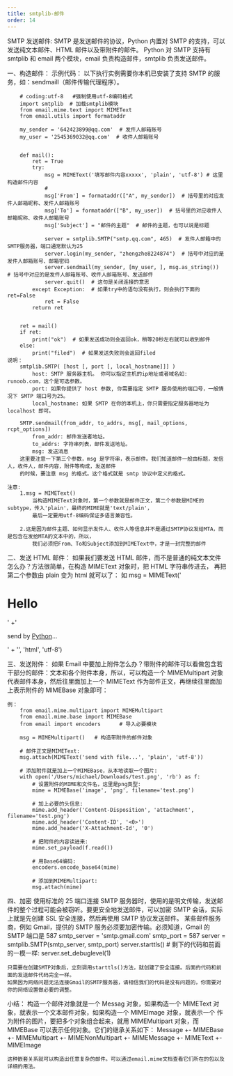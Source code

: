 ```yaml
---
title: smtplib-邮件
order: 14
---
```


SMTP 发送邮件:
SMTP 是发送邮件的协议，Python 内置对 SMTP 的支持，可以发送纯文本邮件、HTML 邮件以及带附件的邮件。
Python 对 SMTP 支持有 smtplib 和 email 两个模块，email 负责构造邮件，smtplib 负责发送邮件。

一、构造邮件：
示例代码：
以下执行实例需要你本机已安装了支持 SMTP 的服务，如：sendmaill（邮件传输代理程序）。

        # coding:utf-8   #强制使用utf-8编码格式
        import smtplib  # 加载smtplib模块
        from email.mime.text import MIMEText
        from email.utils import formataddr

        my_sender = '642423899@qq.com'  # 发件人邮箱账号
        my_user = '2545369032@qq.com'  # 收件人邮箱账号


        def mail():
            ret = True
            try:
                msg = MIMEText('填写邮件内容xxxxx', 'plain', 'utf-8') # 这里构造邮件内容
                #
                msg['From'] = formataddr(["A", my_sender])  # 括号里的对应发件人邮箱昵称、发件人邮箱账号
                msg['To'] = formataddr(["B", my_user])  # 括号里的对应收件人邮箱昵称、收件人邮箱账号
                msg['Subject'] = "邮件的主题"  # 邮件的主题，也可以说是标题

                server = smtplib.SMTP("smtp.qq.com", 465)  # 发件人邮箱中的SMTP服务器，端口通常默认为25
                server.login(my_sender, "zhengzhe8224874")  # 括号中对应的是发件人邮箱账号、邮箱密码
                server.sendmail(my_sender, [my_user, ], msg.as_string())  # 括号中对应的是发件人邮箱账号、收件人邮箱账号、发送邮件
                server.quit()  # 这句是关闭连接的意思
            except Exception:  # 如果try中的语句没有执行，则会执行下面的ret=False
                ret = False
            return ret


        ret = mail()
        if ret:
            print("ok")  # 如果发送成功则会返回ok，稍等20秒左右就可以收到邮件
        else:
            print("filed")  # 如果发送失败则会返回filed
    说明：
        smtplib.SMTP( [host [, port [, local_hostname]]] )
            host: SMTP 服务器主机。 你可以指定主机的ip地址或者域名如: runoob.com，这个是可选参数。
            port: 如果你提供了 host 参数, 你需要指定 SMTP 服务使用的端口号，一般情况下 SMTP 端口号为25。
            local_hostname: 如果 SMTP 在你的本机上，你只需要指定服务器地址为 localhost 即可。

        SMTP.sendmail(from_addr, to_addrs, msg[, mail_options, rcpt_options])
            from_addr: 邮件发送者地址。
            to_addrs: 字符串列表，邮件发送地址。
            msg: 发送消息
        这里要注意一下第三个参数，msg 是字符串，表示邮件。我们知道邮件一般由标题，发信人，收件人，邮件内容，附件等构成，发送邮件
        的时候，要注意 msg 的格式。这个格式就是 smtp 协议中定义的格式。

    注意:
        1.msg = MIMEText()
            当构造MIMEText对象时，第一个参数就是邮件正文，第二个参数是MIME的subtype，传入'plain'，最终的MIME就是'text/plain'，
            最后一定要用utf-8编码保证多语言兼容性。

        2.这是因为邮件主题、如何显示发件人、收件人等信息并不是通过SMTP协议发给MTA，而是包含在发给MTA的文本中的，所以，
            我们必须把From、To和Subject添加到MIMEText中，才是一封完整的邮件

二、发送 HTML 邮件：
如果我们要发送 HTML 邮件，而不是普通的纯文本文件怎么办？方法很简单，在构造 MIMEText 对象时，把 HTML 字符串传进去，
再把第二个参数由 plain 变为 html 就可以了： 如
msg = MIMEText('<html><body><h1>Hello</h1>' +'<p>send by <a href="http://www.python.org">Python</a>...</p>' +
'</body></html>', 'html', 'utf-8')

三、发送附件：
如果 Email 中要加上附件怎么办？带附件的邮件可以看做包含若干部分的邮件：文本和各个附件本身，所以，可以构造一个 MIMEMultipart 对象
代表邮件本身，然后往里面加上一个 MIMEText 作为邮件正文，再继续往里面加上表示附件的 MIMEBase 对象即可：

    例：
        from email.mime.multipart import MIMEMultipart
        from email.mime.base import MIMEBase
        from email import encoders      # 导入必要模块

        msg = MIMEMultipart()   # 构造带附件的邮件对象

        # 邮件正文是MIMEText:
        msg.attach(MIMEText('send with file...', 'plain', 'utf-8'))

        # 添加附件就是加上一个MIMEBase，从本地读取一个图片:
        with open('/Users/michael/Downloads/test.png', 'rb') as f:
            # 设置附件的MIME和文件名，这里是png类型:
            mime = MIMEBase('image', 'png', filename='test.png')

            # 加上必要的头信息:
            mime.add_header('Content-Disposition', 'attachment', filename='test.png')
            mime.add_header('Content-ID', '<0>')
            mime.add_header('X-Attachment-Id', '0')

            # 把附件的内容读进来:
            mime.set_payload(f.read())

            # 用Base64编码:
            encoders.encode_base64(mime)

            # 添加到MIMEMultipart:
            msg.attach(mime)

四、加密
使用标准的 25 端口连接 SMTP 服务器时，使用的是明文传输，发送邮件的整个过程可能会被窃听。要更安全地发送邮件，可以加密 SMTP 会话，实际
上就是先创建 SSL 安全连接，然后再使用 SMTP 协议发送邮件。
某些邮件服务商，例如 Gmail，提供的 SMTP 服务必须要加密传输。必须知道，Gmail 的 SMTP 端口是 587
smtp_server = 'smtp.gmail.com'
smtp_port = 587
server = smtplib.SMTP(smtp_server, smtp_port)
server.starttls() # 剩下的代码和前面的一模一样:
server.set_debuglevel(1)

    只需要在创建SMTP对象后，立刻调用starttls()方法，就创建了安全连接。后面的代码和前面的发送邮件代码完全一样。
    如果因为网络问题无法连接Gmail的SMTP服务器，请相信我们的代码是没有问题的，你需要对你的网络设置做必要的调整。

小结：
构造一个邮件对象就是一个 Messag 对象，如果构造一个 MIMEText 对象，就表示一个文本邮件对象，如果构造一个 MIMEImage 对象，就表示一个
作为附件的图片，要把多个对象组合起来，就用 MIMEMultipart 对象，而 MIMEBase 可以表示任何对象。它们的继承关系如下：
Message
+- MIMEBase
+- MIMEMultipart
+- MIMENonMultipart
+- MIMEMessage
+- MIMEText
+- MIMEImage

    这种嵌套关系就可以构造出任意复杂的邮件。可以通过email.mime文档查看它们所在的包以及详细的用法。
